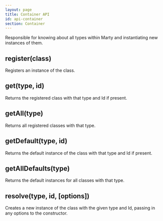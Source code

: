 ```yaml
---
layout: page
title: Container API
id: api-container
section: Container
---
```


Responsible for knowing about all types within Marty and instantiating new instances of them.

<h2 id="register">register(class)</h2>

Registers an instance of the class.

<h2 id="get">get(type, id)</h2>

Returns the registered class with that type and Id if present.

<h2 id="getAll">getAll(type)</h2>

Returns all registered classes with that type.

<h2 id="getDefault">getDefault(type, id)</h2>

Returns the default instance of the class with that type and Id if present.

<h2 id="getAllDefaults">getAllDefaults(type)</h2>

Returns the default instances for all classes with that type.

<h2 id="resolve">resolve(type, id, [options])</h2>

Creates a new instance of the class with the given type and Id, passing in any options to the constructor.